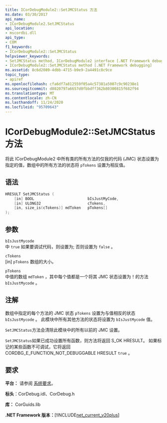 ```yaml
---
title: ICorDebugModule2::SetJMCStatus 方法
ms.date: 03/30/2017
api_name:
- ICorDebugModule2.SetJMCStatus
api_location:
- mscordbi.dll
api_type:
- COM
f1_keywords:
- ICorDebugModule2::SetJMCStatus
helpviewer_keywords:
- SetJMCStatus method, ICorDebugModule2 interface [.NET Framework debugging]
- ICorDebugModule2::SetJMCStatus method [.NET Framework debugging]
ms.assetid: 8c6d2089-4dbb-4715-b9e9-2a4491c8c9ce
topic_type:
- apiref
ms.openlocfilehash: cfa6df7a812559f05a4c57381a5007c9c90238e1
ms.sourcegitcommit: d8020797a6657d0fbbdff362b80300815f682f94
ms.translationtype: MT
ms.contentlocale: zh-CN
ms.lasthandoff: 11/24/2020
ms.locfileid: "95709643"
---
```

# <a name="icordebugmodule2setjmcstatus-method"></a>ICorDebugModule2::SetJMCStatus 方法

将此 ICorDebugModule2 中所有类的所有方法的仅我的代码 (JMC) 状态设置为指定的值，数组中的所有方法的状态将 `pTokens` 设置为相反值。  
  
## <a name="syntax"></a>语法  
  
```cpp  
HRESULT SetJMCStatus (  
    [in] BOOL                        bIsJustMyCode,  
    [in] ULONG32                     cTokens,  
    [in, size_is(cTokens)] mdToken   pTokens[]  
);  
```  
  
## <a name="parameters"></a>参数  

 `bIsJustMycode`  
 中 `true` 如果要调试代码，则设置为; 否则设置为 `false` 。  
  
 `cTokens`  
 [in] `pTokens` 数组的大小。  
  
 `pTokens`  
 中值的数组 `mdToken` ，其中每个值都是一个将其 JMC 状态设置为！的方法 `bIsJustMycode` 。  
  
## <a name="remarks"></a>注解  

 数组中指定的每个方法的 JMC 状态 `pTokens` 设置为与值相反的状态 `bIsJustMycode` 。 此模块中所有其他方法的状态将设置为 `bIsJustMycode` 值。  
  
 `SetJMCStatus`方法会清除此模块中的所有以前的 JMC 设置。  
  
 `SetJMCStatus`如果已成功设置所有函数，则方法将返回 S_OK HRESULT。 如果标记的某些函数不可调试，它将返回 CORDBG_E_FUNCTION_NOT_DEBUGGABLE HRESULT `true` 。  
  
## <a name="requirements"></a>要求  

 **平台：** 请参阅 [系统要求](../../get-started/system-requirements.md)。  
  
 **标头**：CorDebug.idl、CorDebug.h  
  
 **库：** CorGuids.lib  
  
 **.NET Framework 版本：**[!INCLUDE[net_current_v20plus](../../../../includes/net-current-v20plus-md.md)]
